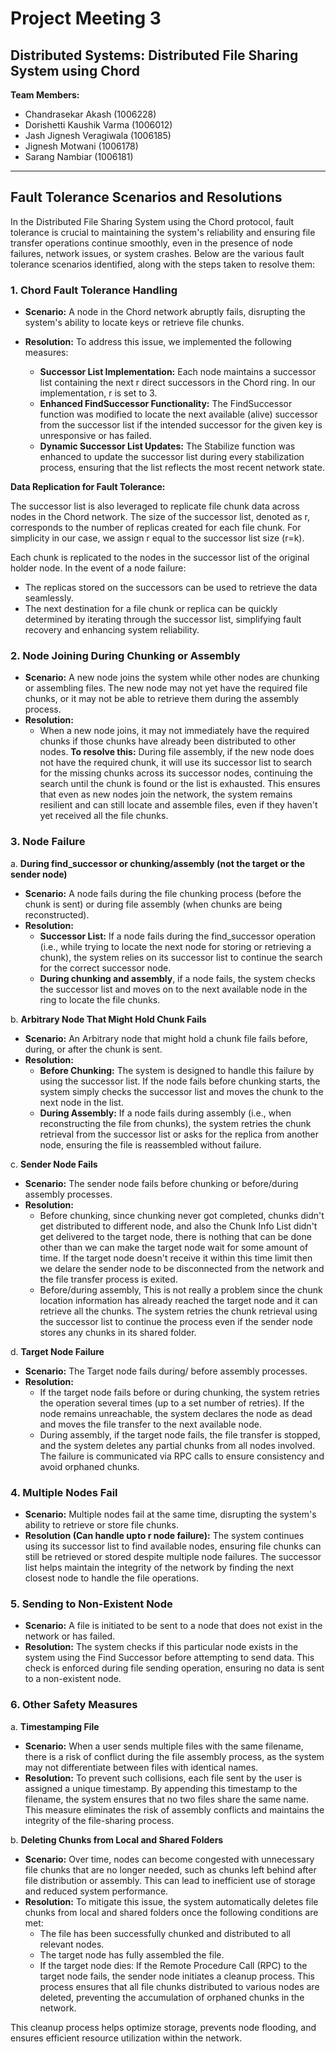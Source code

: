 # Project Meeting 3

## Distributed Systems: Distributed File Sharing System using Chord

**Team Members:**

- Chandrasekar Akash (1006228)
- Dorishetti Kaushik Varma (1006012)
- Jash Jignesh Veragiwala (1006185)
- Jignesh Motwani (1006178)
- Sarang Nambiar (1006181)

---

## Fault Tolerance Scenarios and Resolutions

In the Distributed File Sharing System using the Chord protocol, fault tolerance is crucial to maintaining the system's reliability and ensuring file transfer operations continue smoothly, even in the presence of node failures, network issues, or system crashes. Below are the various fault tolerance scenarios identified, along with the steps taken to resolve them:

### 1. Chord Fault Tolerance Handling

- **Scenario:** A node in the Chord network abruptly fails, disrupting the system's ability to locate keys or retrieve file chunks.
- **Resolution:**
  To address this issue, we implemented the following measures:

  - **Successor List Implementation:** Each node maintains a successor list containing the next r direct successors in the Chord ring. In our implementation, r is set to 3.
  - **Enhanced FindSuccessor Functionality:** The FindSuccessor function was modified to locate the next available (alive) successor from the successor list if the intended successor for the given key is unresponsive or has failed.
  - **Dynamic Successor List Updates:** The Stabilize function was enhanced to update the successor list during every stabilization process, ensuring that the list reflects the most recent network state.

**Data Replication for Fault Tolerance:**

The successor list is also leveraged to replicate file chunk data across nodes in the Chord network. The size of the successor list, denoted as r, corresponds to the number of replicas created for each file chunk. For simplicity in our case, we assign r equal to the successor list size (r=k).

Each chunk is replicated to the nodes in the successor list of the original holder node. In the event of a node failure:

- The replicas stored on the successors can be used to retrieve the data seamlessly.
- The next destination for a file chunk or replica can be quickly determined by iterating through the successor list, simplifying fault recovery and enhancing system reliability.

### 2. Node Joining During Chunking or Assembly

- **Scenario:** A new node joins the system while other nodes are chunking or assembling files. The new node may not yet have the required file chunks, or it may not be able to retrieve them during the assembly process.
- **Resolution:**
  - When a new node joins, it may not immediately have the required chunks if those chunks have already been distributed to other nodes. **To resolve this:** During file assembly, if the new node does not have the required chunk, it will use its successor list to search for the missing chunks across its successor nodes, continuing the search until the chunk is found or the list is exhausted. This ensures that even as new nodes join the network, the system remains resilient and can still locate and assemble files, even if they haven't yet received all the file chunks.

### 3. Node Failure

a. **During find_successor or chunking/assembly (not the target or the sender node)**

- **Scenario:** A node fails during the file chunking process (before the chunk is sent) or during file assembly (when chunks are being reconstructed).
- **Resolution:**
  - **Successor List:** If a node fails during the find_successor operation (i.e., while trying to locate the next node for storing or retrieving a chunk), the system relies on its successor list to continue the search for the correct successor node.
  - **During chunking and assembly**, if a node fails, the system checks the successor list and moves on to the next available node in the ring to locate the file chunks.

b. **Arbitrary Node That Might Hold Chunk Fails**

- **Scenario:** An Arbitrary node that might hold a chunk file fails before, during, or after the chunk is sent.
- **Resolution:**
  - **Before Chunking:** The system is designed to handle this failure by using the successor list. If the node fails before chunking starts, the system simply checks the successor list and moves the chunk to the next node in the list.
  - **During Assembly:** If a node fails during assembly (i.e., when reconstructing the file from chunks), the system retries the chunk retrieval from the successor list or asks for the replica from another node, ensuring the file is reassembled without failure.

c. **Sender Node Fails**

- **Scenario:** The sender node fails before chunking or before/during assembly processes.
- **Resolution:**
  - Before chunking, since chunking never got completed, chunks didn't get distributed to different node, and also the Chunk Info List didn't get delivered to the target node, there is nothing that can be done other than we can make the target node wait for some amount of time. If the target node doesn't receive it within this time limit then we delare the sender node to be disconnected from the network and the file transfer process is exited.
  - Before/during assembly, This is not really a problem since the chunk location information has already reached the target node and it can retrieve all the chunks. The system retries the chunk retrieval using the successor list to continue the process even if the sender node stores any chunks in its shared folder.

d. **Target Node Failure**

- **Scenario:** The Target node fails during/ before assembly processes.
- **Resolution:**
  - If the target node fails before or during chunking, the system retries the operation several times (up to a set number of retries). If the node remains unreachable, the system declares the node as dead and moves the file transfer to the next available node.
  - During assembly, if the target node fails, the file transfer is stopped, and the system deletes any partial chunks from all nodes involved. The failure is communicated via RPC calls to ensure consistency and avoid orphaned chunks.

### 4. Multiple Nodes Fail

- **Scenario:** Multiple nodes fail at the same time, disrupting the system's ability to retrieve or store file chunks.
- **Resolution (Can handle upto r node failure):**
  The system continues using its successor list to find available nodes, ensuring file chunks can still be retrieved or stored despite multiple node failures. The successor list helps maintain the integrity of the network by finding the next closest node to handle the file operations.

### 5. Sending to Non-Existent Node

- **Scenario:** A file is initiated to be sent to a node that does not exist in the network or has failed.
- **Resolution:** The system checks if this particular node exists in the system using the Find Successor before attempting to send data. This check is enforced during file sending operation, ensuring no data is sent to a non-existent node.

### 6. Other Safety Measures

a. **Timestamping File**

- **Scenario:** When a user sends multiple files with the same filename, there is a risk of conflict during the file assembly process, as the system may not differentiate between files with identical names.
- **Resolution:** To prevent such collisions, each file sent by the user is assigned a unique timestamp. By appending this timestamp to the filename, the system ensures that no two files share the same name. This measure eliminates the risk of assembly conflicts and maintains the integrity of the file-sharing process.

b. **Deleting Chunks from Local and Shared Folders**

- **Scenario:** Over time, nodes can become congested with unnecessary file chunks that are no longer needed, such as chunks left behind after file distribution or assembly. This can lead to inefficient use of storage and reduced system performance.
- **Resolution:** To mitigate this issue, the system automatically deletes file chunks from local and shared folders once the following conditions are met:
  - The file has been successfully chunked and distributed to all relevant nodes.
  - The target node has fully assembled the file.
  - If the target node dies: If the Remote Procedure Call (RPC) to the target node fails, the sender node initiates a cleanup process. This process ensures that all file chunks distributed to various nodes are deleted, preventing the accumulation of orphaned chunks in the network.

This cleanup process helps optimize storage, prevents node flooding, and ensures efficient resource utilization within the network.
